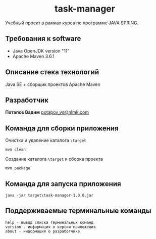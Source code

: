 <h1 align="center">task-manager</h1>

Учебный проект в рамках курса по программе JAVA SPRING.

## Требования к software

* Java OpenJDK version "11"
* Apache Maven 3.6.1

## Описание стека технологий

Java SE + сборщик проектов Apache Maven

## Разработчик

**Потапов Вадим** potapov_vs@nlmk.com

## Команда для сборки приложения

Очистка и удаление каталога `\target`
```
mvn clean
```
Создание каталога `\target` и сборка проекта
```
mvn package
```
## Команда для запуска приложения

```
java -jar target\task-manager-1.0.0.jar
```

## Поддерживаемые терминальные команды

```
help - вывод списка терминальных команд
version - информация о версии приложения
about - информация о разработчике
```

